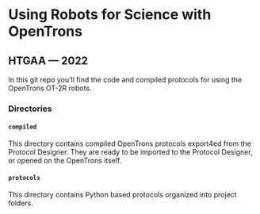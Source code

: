 # Using Robots for Science with OpenTrons
## HTGAA — 2022

In this git repo you'll find the code and compiled protocols for using the OpenTrons OT-2R robots.

### Directories

#### `compiled`
This directory contains compiled OpenTrons protocols export4ed from the Protocol Designer. They are ready to be imported to the Protocol Designer, or opened on the OpenTrons itself.

#### `protocols`
This directory contains Python based protocols organized into project folders.
